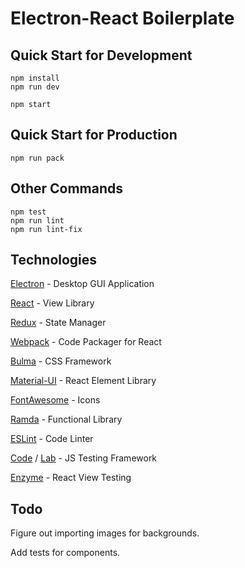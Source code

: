 # Electron-React Boilerplate

## Quick Start for Development

```
npm install
npm run dev

npm start
```

## Quick Start for Production

```
npm run pack
```

## Other Commands

```
npm test
npm run lint
npm run lint-fix
```

## Technologies

[Electron](http://electron.atom.io/) - Desktop GUI Application

[React](https://facebook.github.io/react/) - View Library

[Redux](http://redux.js.org/) - State Manager

[Webpack](https://webpack.github.io/) - Code Packager for React

[Bulma](http://bulma.io/) - CSS Framework

[Material-UI](http://material-ui.com/) - React Element Library

[FontAwesome](http://fontawesome.io/) - Icons

[Ramda](http://ramdajs.com/) - Functional Library

[ESLint](http://eslint.org/) - Code Linter

[Code](https://github.com/hapijs/code) / [Lab](https://github.com/hapijs/lab) - JS Testing Framework

[Enzyme](https://github.com/airbnb/enzyme) - React View Testing

## Todo

Figure out importing images for backgrounds.

Add tests for components.
